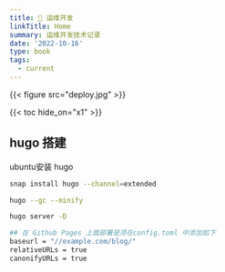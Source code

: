 ```yaml
---
title: 🤖 运维开发
linkTitle: Home
summary: 运维开发技术记录
date: '2022-10-16'
type: book
tags:
  - current
---
```



{{< figure src="deploy.jpg" >}}

{{< toc hide_on="x1" >}}

## hugo 搭建
ubuntu安装 hugo
```bash
snap install hugo --channel=extended

hugo --gc --minify

hugo server -D

## 在 Github Pages 上面部署是须在config.toml 中添加如下
baseurl = "//example.com/blog/"
relativeURLs = true
canonifyURLs = true
```
